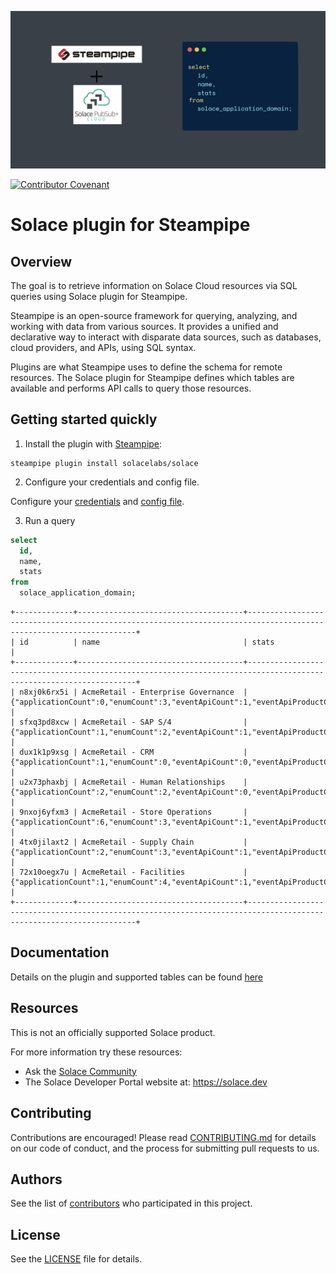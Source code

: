 ![image](docs/images/steampipe-solace-plugin.png)

[![Contributor Covenant](https://img.shields.io/badge/Contributor%20Covenant-v2.0%20adopted-ff69b4.svg)](CODE_OF_CONDUCT.md)

# Solace plugin for Steampipe

## Overview
The goal is to retrieve information on Solace Cloud resources via SQL queries using Solace plugin for Steampipe.

Steampipe is an open-source framework for querying, analyzing, and working with data from various sources. It provides a unified and declarative way to interact with disparate data sources, such as databases, cloud providers, and APIs, using SQL syntax.

Plugins are what Steampipe uses to define the schema for remote resources. The Solace plugin for Steampipe defines which tables are available and performs API calls to query those resources.

## Getting started quickly
1. Install the plugin with [Steampipe](https://steampipe.io/):
```shell
steampipe plugin install solacelabs/solace
```
2. Configure your credentials and config file.

Configure your [credentials](https://hub.steampipe.io/plugins/solacelabs/solace#credentials) and [config file](https://hub.steampipe.io/plugins/solacelabs/solace/make#configuration).

3. Run a query

```sql
select
  id,
  name,
  stats
from
  solace_application_domain;
```

```
+-------------+-------------------------------------+-------------------------------------------------------------------------------------------------------------------+
| id          | name                                | stats                                                                                                             |
+-------------+-------------------------------------+-------------------------------------------------------------------------------------------------------------------+
| n8xj0k6rx5i | AcmeRetail - Enterprise Governance  | {"applicationCount":0,"enumCount":3,"eventApiCount":1,"eventApiProductCount":0,"eventCount":2,"schemaCount":2}    |
| sfxq3pd8xcw | AcmeRetail - SAP S/4                | {"applicationCount":1,"enumCount":2,"eventApiCount":1,"eventApiProductCount":1,"eventCount":8,"schemaCount":26}   |
| dux1k1p9xsg | AcmeRetail - CRM                    | {"applicationCount":1,"enumCount":0,"eventApiCount":0,"eventApiProductCount":0,"eventCount":3,"schemaCount":1}    |
| u2x73phaxbj | AcmeRetail - Human Relationships    | {"applicationCount":2,"enumCount":2,"eventApiCount":0,"eventApiProductCount":0,"eventCount":3,"schemaCount":5}    |
| 9nxoj6yfxm3 | AcmeRetail - Store Operations       | {"applicationCount":6,"enumCount":3,"eventApiCount":1,"eventApiProductCount":0,"eventCount":2,"schemaCount":2}    |
| 4tx0jilaxt2 | AcmeRetail - Supply Chain           | {"applicationCount":2,"enumCount":3,"eventApiCount":1,"eventApiProductCount":0,"eventCount":2,"schemaCount":2}    |
| 72x10oegx7u | AcmeRetail - Facilities             | {"applicationCount":1,"enumCount":4,"eventApiCount":1,"eventApiProductCount":1,"eventCount":2,"schemaCount":2}    |
+-------------+-------------------------------------+-------------------------------------------------------------------------------------------------------------------+
```

## Documentation

Details on the plugin and supported tables can be found [here](docs/index.md)
## Resources
This is not an officially supported Solace product.

For more information try these resources:
- Ask the [Solace Community](https://solace.community)
- The Solace Developer Portal website at: https://solace.dev


## Contributing
Contributions are encouraged! Please read [CONTRIBUTING.md](CONTRIBUTING.md) for details on our code of conduct, and the process for submitting pull requests to us.

## Authors
See the list of [contributors](https://github.com/solacecommunity/<github-repo>/graphs/contributors) who participated in this project.

## License
See the [LICENSE](LICENSE) file for details.
